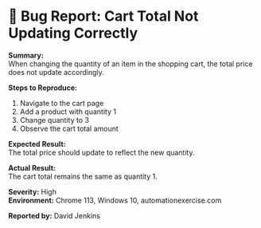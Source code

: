 # 🐞 Bug Report: Cart Total Not Updating Correctly

**Summary:**  
When changing the quantity of an item in the shopping cart, the total price does not update accordingly.

**Steps to Reproduce:**  
1. Navigate to the cart page  
2. Add a product with quantity 1  
3. Change quantity to 3  
4. Observe the cart total amount

**Expected Result:**  
The total price should update to reflect the new quantity.

**Actual Result:**  
The cart total remains the same as quantity 1.

**Severity:** High  
**Environment:** Chrome 113, Windows 10, automationexercise.com

**Reported by:** David Jenkins  
